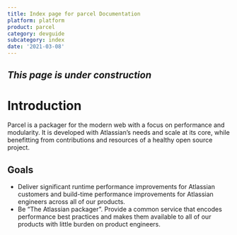 ```yaml
---
title: Index page for parcel Documentation
platform: platform
product: parcel
category: devguide
subcategory: index
date: '2021-03-08'
---
```


## _This page is under construction_

# Introduction

Parcel is a packager for the modern web with a focus on performance and modularity. It is developed with Atlassian’s needs and scale at its core, while benefitting from contributions and resources of a healthy open source project.

## Goals

- Deliver significant runtime performance improvements for Atlassian customers and build-time performance improvements for Atlassian engineers across all of our products.
- Be “The Atlassian packager”. Provide a common service that encodes performance best practices and makes them available to all of our products with little burden on product engineers.
